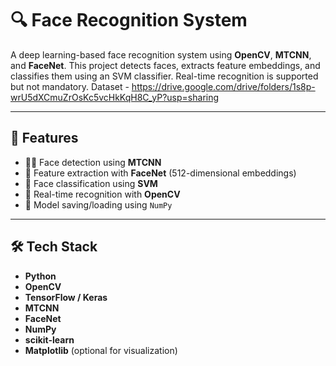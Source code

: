 # 🔍 Face Recognition System

A deep learning-based face recognition system using **OpenCV**, **MTCNN**, and **FaceNet**. This project detects faces, extracts feature embeddings, and classifies them using an SVM classifier. Real-time recognition is supported but not mandatory.
Dataset - https://drive.google.com/drive/folders/1s8p-wrU5dXCmuZrOsKc5vcHkKqH8C_yP?usp=sharing

---

## 📌 Features

- 🚶‍♂️ Face detection using **MTCNN**
- 📐 Feature extraction with **FaceNet** (512-dimensional embeddings)
- 🧠 Face classification using **SVM**
- 🎥 Real-time recognition with **OpenCV**
- 💾 Model saving/loading using `NumPy`

---

## 🛠️ Tech Stack

- **Python**
- **OpenCV**
- **TensorFlow / Keras**
- **MTCNN**
- **FaceNet**
- **NumPy**
- **scikit-learn**
- **Matplotlib** (optional for visualization)


